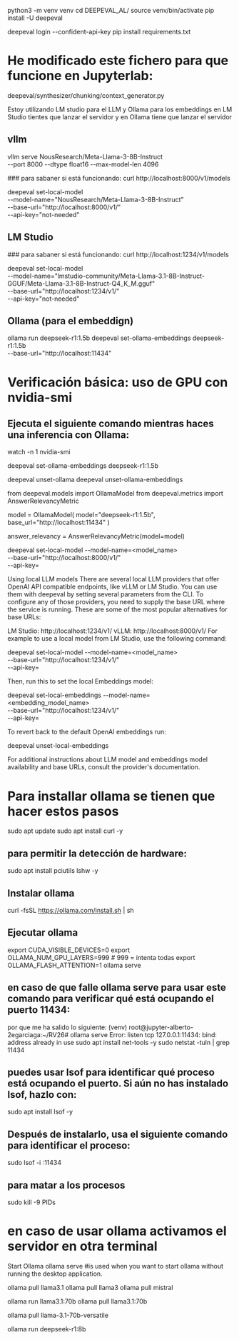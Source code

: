 python3 -m venv venv
cd DEEPEVAL_AL/
source venv/bin/activate
pip install -U deepeval

deepeval login --confident-api-key 
pip install requirements.txt

# He modificado este fichero para que funcione en Jupyterlab:
deepeval/synthesizer/chunking/context_generator.py


Estoy utilizando LM studio para el LLM y Ollama para los embeddings 
en LM Studio tientes que lanzar el servidor
y en Ollama tiene que lanzar el servidor

## vllm
vllm serve NousResearch/Meta-Llama-3-8B-Instruct \
    --port 8000 --dtype float16 --max-model-len 4096

### para sabaner si está funcionando: 
curl http://localhost:8000/v1/models

deepeval set-local-model \
  --model-name="NousResearch/Meta-Llama-3-8B-Instruct" \
  --base-url="http://localhost:8000/v1/" \
  --api-key="not-needed"

## LM Studio
### para sabaner si está funcionando: 
curl http://localhost:1234/v1/models

deepeval set-local-model \
  --model-name="lmstudio-community/Meta-Llama-3.1-8B-Instruct-GGUF/Meta-Llama-3.1-8B-Instruct-Q4_K_M.gguf" \
  --base-url="http://localhost:1234/v1/" \
  --api-key="not-needed"


## Ollama (para el embeddign)
ollama run deepseek-r1:1.5b
deepeval set-ollama-embeddings deepseek-r1:1.5b \
  --base-url="http://localhost:11434"

# Verificación básica: uso de GPU con nvidia-smi
## Ejecuta el siguiente comando mientras haces una inferencia con Ollama:
watch -n 1 nvidia-smi



deepeval set-ollama-embeddings deepseek-r1:1.5b

deepeval unset-ollama
deepeval unset-ollama-embeddings


from deepeval.models import OllamaModel
from deepeval.metrics import AnswerRelevancyMetric

model = OllamaModel(
    model="deepseek-r1:1.5b",
    base_url="http://localhost:11434"
)

answer_relevancy = AnswerRelevancyMetric(model=model)

deepeval set-local-model --model-name=<model_name> \
    --base-url="http://localhost:8000/v1/" \
    --api-key=<api-key>


Using local LLM models
There are several local LLM providers that offer OpenAI API compatible endpoints, like vLLM or LM Studio. You can use them with deepeval by setting several parameters from the CLI. To configure any of those providers, you need to supply the base URL where the service is running. These are some of the most popular alternatives for base URLs:

LM Studio: http://localhost:1234/v1/
vLLM: http://localhost:8000/v1/
For example to use a local model from LM Studio, use the following command:

deepeval set-local-model --model-name=<model_name> \
    --base-url="http://localhost:1234/v1/" \
    --api-key=<api-key>

Then, run this to set the local Embeddings model:

deepeval set-local-embeddings --model-name=<embedding_model_name> \
    --base-url="http://localhost:1234/v1/" \
    --api-key=<api-key>

To revert back to the default OpenAI embeddings run:

deepeval unset-local-embeddings

For additional instructions about LLM model and embeddings model availability and base URLs, consult the provider's documentation.


# Para installar ollama se tienen que hacer estos pasos
sudo apt update 
sudo apt install curl -y

## para permitir la detección de hardware:
sudo apt install pciutils lshw -y 

## Instalar ollama
curl -fsSL https://ollama.com/install.sh | sh

## Ejecutar ollama
export CUDA_VISIBLE_DEVICES=0
export OLLAMA_NUM_GPU_LAYERS=999      # 999 = intenta todas
export OLLAMA_FLASH_ATTENTION=1
ollama serve

## en caso de que falle ollama serve para usar este comando para verificar qué está ocupando el puerto 11434:
por que me ha salido lo siguiente: (venv) root@jupyter-alberto-2egarciaga:~/RV26# ollama serve
Error: listen tcp 127.0.0.1:11434: bind: address already in use
sudo apt install net-tools -y
sudo netstat -tuln | grep 11434

## puedes usar lsof para identificar qué proceso está ocupando el puerto. Si aún no has instalado lsof, hazlo con:
sudo apt install lsof -y

## Después de instalarlo, usa el siguiente comando para identificar el proceso:
sudo lsof -i :11434

## para matar a los procesos
sudo kill -9 PIDs


# en caso de usar ollama activamos el servidor en otra terminal
Start Ollama
ollama serve #is used when you want to start ollama without running the desktop application.

ollama pull llama3.1
ollama pull llama3
ollama pull mistral

ollama run llama3.1:70b
ollama pull llama3.1:70b

ollama pull llama-3.1-70b-versatile

ollama run deepseek-r1:8b


